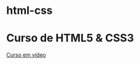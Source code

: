# html-css
 <h1>Curso de HTML5 & CSS3</h1>
 <a href="https://www.youtube.com/channel/UCrWvhVmt0Qac3HgsjQK62FQ" target="_blank">Curso em vídeo</a>
